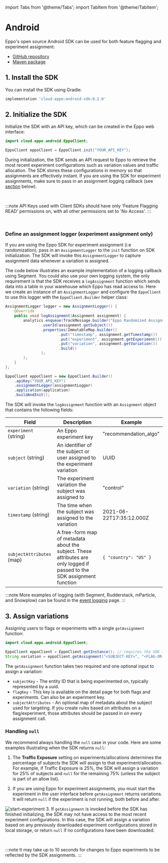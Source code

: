 import Tabs from '@theme/Tabs';
import TabItem from '@theme/TabItem';

# Android

Eppo's open source Android SDK can be used for both feature flagging and experiment assignment:

- [GitHub repository](https://github.com/Eppo-exp/android-sdk)
- [Maven package](https://search.maven.org/artifact/cloud.eppo/android-sdk)

## 1. Install the SDK

You can install the SDK using Gradle:

```groovy
implementation 'cloud.eppo:android-sdk:0.2.0'
```

## 2. Initialize the SDK

Initialize the SDK with an API key, which can be created in the Eppo web interface:

```java
import cloud.eppo.android.EppoClient;

EppoClient eppoClient = EppoClient.init("YOUR_API_KEY");
```

During initialization, the SDK sends an API request to Eppo to retrieve the most recent experiment configurations such as variation values and traffic allocation. The SDK stores these configurations in memory so that assignments are effectively instant. If you are using the SDK for experiment assignments, make sure to pass in an assignment logging callback (see [section](#define-an-assignment-logger-experiment-assignment-only) below).

<br />

:::note
API Keys used with Client SDKs should have only 'Feature Flagging READ' permissions on, with all other permissions set to 'No Access'.
:::

<br />

### Define an assignment logger (experiment assignment only)

If you are using the Eppo SDK for experiment assignment (i.e randomization), pass in an `AssignmentLogger` to the `init` function on SDK initialization. The SDK will invoke this `AssignmentLogger` to capture assignment data whenever a variation is assigned.

The code below illustrates an example implementation of a logging callback using Segment. You could also use your own logging system, the only requirement is that the SDK receives a `logAssignment` function which sends data into a table in your warehouse which Eppo has read access to. Here we create an instance of an `AssignmentLogger` and configure the `EppoClient` to use this logger with the `EppoClient.Builder` helper class:

```java
AssignmentLogger logger = new AssignmentLogger() {
    @Override
    public void logAssignment(Assignment assignment) {
        analytics.enqueue(TrackMessage.builder("Eppo Randomized Assignment")
                .userId(assignment.getSubject())
                .properties(ImmutableMap.builder()
                        .put("timestamp", assignment.getTimestamp())
                        .put("experiment", assignment.getExperiment())
                        .put("variation", assignment.getVariation())
                        .build()
                );
        );
    }
};

EppoClient eppoClient = new EppoClient.Builder()
    .apiKey("YOUR_API_KEY")
    .assignmentLogger(assignmentLogger)
    .application(application)
    .buildAndInit();
```

The SDK will invoke the `logAssignment` function with an `Assignment` object that contains the following fields:

| Field                     | Description                                                                                                              | Example                  |
| ------------------------- | ------------------------------------------------------------------------------------------------------------------------ | ------------------------ |
| `experiment` (string)     | An Eppo experiment key                                                                                                   | "recommendation_algo"    |
| `subject` (string)        | An identifier of the subject or user assigned to the experiment variation                                                | UUID                     |
| `variation` (string)      | The experiment variation the subject was assigned to                                                                     | "control"                |
| `timestamp` (string)      | The time when the subject was assigned to the variation                                                                  | 2021-06-22T17:35:12.000Z |
| `subjectAttributes` (map) | A free-form map of metadata about the subject. These attributes are only logged if passed to the SDK assignment function | `{ "country": "US" }`    |

:::note
More examples of logging (with Segment, Rudderstack, mParticle, and Snowplow) can be found in the [event logging](./how-tos/event-logging/) page.
:::

## 3. Assign variations

Assigning users to flags or experiments with a single `getAssignment` function:

```java
import cloud.eppo.android.EppoClient;

EppoClient eppoClient = EppoClient.getInstance(); // requires the SDK to already be initialized
String variation = eppoClient.getAssignment("<SUBJECT-KEY>", "<FLAG-OR-EXPERIMENT-KEY>");
```

The `getAssignment` function takes two required and one optional input to assign a variation:

- `subjectKey` - The entity ID that is being experimented on, typically represented by a uuid.
- `flagKey` - This key is available on the detail page for both flags and experiments. Can also be an experiment key.
- `subjectAttributes` - An optional map of metadata about the subject used for targeting. If you create rules based on attributes on a flag/experiment, those attributes should be passed in on every assignment call.

### Handling `null`

We recommend always handling the `null` case in your code. Here are some examples illustrating when the SDK returns `null`:

1. The **Traffic Exposure** setting on experiments/allocations determines the percentage of subjects the SDK will assign to that experiment/allocation. For example, if Traffic Exposure is 25%, the SDK will assign a variation for 25% of subjects and `null` for the remaining 75% (unless the subject is part of an allow list).

2. If you are using Eppo for experiment assignments, you must start the experiment in the user interface before `getAssignment` returns variations. It will return `null` if the experiment is not running, both before and after.

![start-experiment](/img/connecting-data/StartExperiment.png) 3. If `getAssignment` is invoked before the SDK has finished initializing, the SDK may not have access to the most recent experiment configurations. In this case, the SDK will assign a variation based on any previously downloaded experiment configurations stored in local storage, or return `null` if no configurations have been downloaded.

<br />

:::note
It may take up to 10 seconds for changes to Eppo experiments to be reflected by the SDK assignments.
:::
